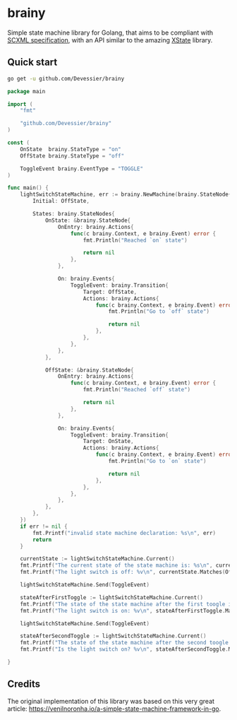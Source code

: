 # brainy

Simple state machine library for Golang, that aims to be compliant with [SCXML specification](https://www.w3.org/TR/scxml/), with an API similar to the amazing [XState](https://github.com/davidkpiano/xstate) library.

## Quick start

```bash
go get -u github.com/Devessier/brainy
```

<!--SNIPSTART on-off-example-->
```go
package main

import (
	"fmt"

	"github.com/Devessier/brainy"
)

const (
	OnState  brainy.StateType = "on"
	OffState brainy.StateType = "off"

	ToggleEvent brainy.EventType = "TOGGLE"
)

func main() {
	lightSwitchStateMachine, err := brainy.NewMachine(brainy.StateNode{
		Initial: OffState,

		States: brainy.StateNodes{
			OnState: &brainy.StateNode{
				OnEntry: brainy.Actions{
					func(c brainy.Context, e brainy.Event) error {
						fmt.Println("Reached `on` state")

						return nil
					},
				},

				On: brainy.Events{
					ToggleEvent: brainy.Transition{
						Target: OffState,
						Actions: brainy.Actions{
							func(c brainy.Context, e brainy.Event) error {
								fmt.Println("Go to `off` state")

								return nil
							},
						},
					},
				},
			},

			OffState: &brainy.StateNode{
				OnEntry: brainy.Actions{
					func(c brainy.Context, e brainy.Event) error {
						fmt.Println("Reached `off` state")

						return nil
					},
				},

				On: brainy.Events{
					ToggleEvent: brainy.Transition{
						Target: OnState,
						Actions: brainy.Actions{
							func(c brainy.Context, e brainy.Event) error {
								fmt.Println("Go to `on` state")

								return nil
							},
						},
					},
				},
			},
		},
	})
	if err != nil {
		fmt.Printf("invalid state machine declaration: %s\n", err)
		return
	}

	currentState := lightSwitchStateMachine.Current()
	fmt.Printf("The current state of the state machine is: %s\n", currentState.Value()) // (machine).off
	fmt.Printf("The light switch is off: %v\n", currentState.Matches(OffState))         // true

	lightSwitchStateMachine.Send(ToggleEvent)

	stateAfterFirstToggle := lightSwitchStateMachine.Current()
	fmt.Printf("The state of the state machine after the first toogle is: %s\n", stateAfterFirstToggle.Value()) // (machine).on
	fmt.Printf("The light switch is on: %v\n", stateAfterFirstToggle.Matches(OnState))                          // true

	lightSwitchStateMachine.Send(ToggleEvent)

	stateAfterSecondToggle := lightSwitchStateMachine.Current()
	fmt.Printf("The state of the state machine after the second toogle is: %s\n", stateAfterSecondToggle.Value()) // (machine).off
	fmt.Printf("Is the light switch on? %v\n", stateAfterSecondToggle.Matches(OnState))                           // false

}

```
<!--SNIPEND-->

## Credits

The original implementation of this library was based on this very great article: https://venilnoronha.io/a-simple-state-machine-framework-in-go.
